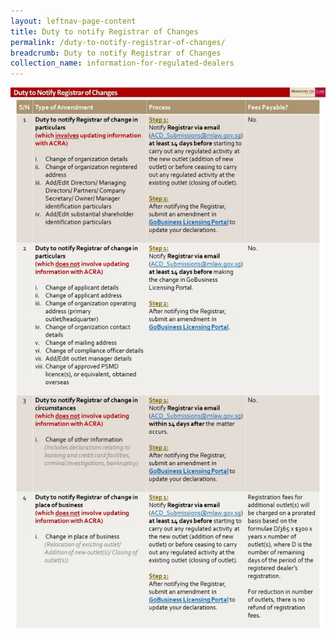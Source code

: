 ```yaml
---
layout: leftnav-page-content
title: Duty to notify Registrar of Changes
permalink: /duty-to-notify-registrar-of-changes/
breadcrumb: Duty to notify Registrar of Changes
collection_name: information-for-regulated-dealers
---
```


<a href="/images/Duty to Notify Registrar of Changes table_20191111.pdf"><img src="/images/Duty to Notify Registrar of Changes table_20191111.jpg"></a>
